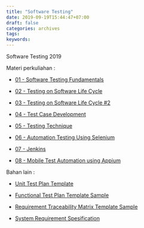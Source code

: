```yaml
---
title: "Software Testing"
date: 2019-09-19T15:44:47+07:00
draft: false
categories: archives
tags:
keywords:
---
```



Software Testing 2019
<!--more-->
Materi perkuliahan :

- [01 - Software Testing Fundamentals](../../files/softest/2019/01-Fundamentals.pdf)

- [02 - Testing on Software Life Cycle](../../files/softest/2019/02-testing_on_software_life_cycle.pdf)

- [03 - Testing on Software Life Cycle #2](../../files/softest/2019/03-testing_on_software_life_cycle_part2.pdf)

- [04 - Test Case Development](../../files/softest/2019/04-testcase_development.pdf)

- [05 - Testing Technique](../../files/softest/2019/05-testing_technique.pdf)

- [06 - Automation Testing Using Selenium](../../files/softest/2019/06-automation_test_selenium.pdf)

- [07 - Jenkins](../../files/softest/2019/07-jenkins.pdf)

- [08 - Mobile Test Automation using Appium](../../files/softest/2019/08-appium.pdf)


Bahan lain :

- [Unit Test Plan Template](../../files/softest/2019/unit-test-plan-template.docx)

- [Functional Test Plan Template Sample](../../files/softest/2019/functional-testplan.xls)

- [Requirement Traceability Matrix Template Sample](../../files/softest/2019/rtm_template.xlsx)

- [System Requirement Spesification](../../files/softest/2019/srs.docx)

